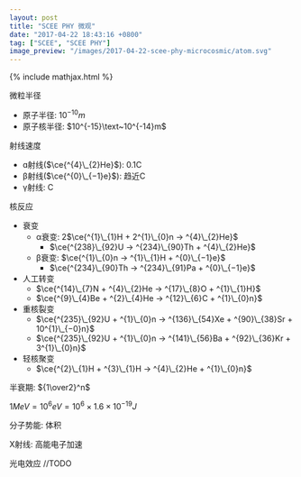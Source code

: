 ```yaml
---
layout: post
title: "SCEE PHY 微观"
date: "2017-04-22 18:43:16 +0800"
tag: ["SCEE", "SCEE PHY"]
image_preview: "/images/2017-04-22-scee-phy-microcosmic/atom.svg"
---
```


{% include mathjax.html %}

微粒半径

* 原子半径: $10^{-10}m$
* 原子核半径: $10^{-15}\text~10^{-14}m$

射线速度

* ɑ射线($\ce{^{4}\_{2}He}$): 0.1C
* β射线($\ce{^{0}\_{−1}e}$): 趋近C
* γ射线: C

核反应
* 衰变
    * α衰变: 2$\ce{^{1}\_{1}H + 2^{1}\_{0}n -> ^{4}\_{2}He}$
        * $\ce{^{238}\_{92}U -> ^{234}\_{90}Th + ^{4}\_{2}He}$
    * β衰变: $\ce{^{1}\_{0}n -> ^{1}\_{1}H + ^{0}\_{−1}e}$
        * $\ce{^{234}\_{90}Th -> ^{234}\_{91}Pa + ^{0}\_{−1}e}$
* 人工转变
    * $\ce{^{14}\_{7}N + ^{4}\_{2}He -> ^{17}\_{8}O + ^{1}\_{1}H}$
    * $\ce{^{9}\_{4}Be + ^{2}\_{4}He -> ^{12}\_{6}C + ^{1}\_{0}n}$
* 重核裂变
    * $\ce{^{235}\_{92}U + ^{1}\_{0}n -> ^{136}\_{54}Xe + ^{90}\_{38}Sr + 10^{1}\_{−0}n}$
    * $\ce{^{235}\_{92}U + ^{1}\_{0}n -> ^{141}\_{56}Ba + ^{92}\_{36}Kr + 3^{1}\_{0}n}$
* 轻核聚变
    * $\ce{^{2}\_{1}H + ^{3}\_{1}H -> ^{4}\_{2}He + ^{1}\_{0}n}$

半衰期: ${1\over2}^n$ 

$1MeV = 10^6 eV = 10^6 \times 1.6 \times 10^{−19} J$

分子势能: 体积

X射线: 高能电子加速

光电效应 //TODO